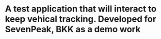 # A test application that will interact to keep vehical tracking. Developed for SevenPeak, BKK as a  demo work

